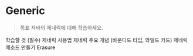 # Generic
> 목표
자바의 제네릭에 대해 학습하세요.

학습할 것 (필수)
제네릭 사용법
제네릭 주요 개념 (바운디드 타입, 와일드 카드)
제네릭 메소드 만들기
Erasure
